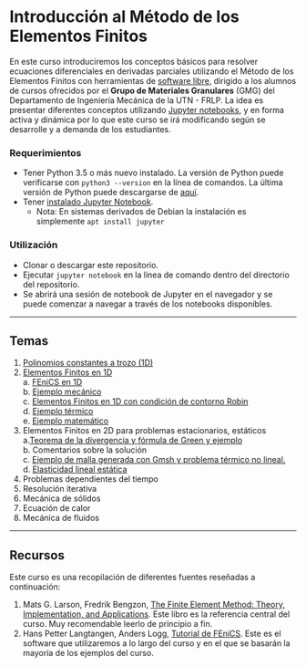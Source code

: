# Introducción al Método de los Elementos Finitos

En este curso introduciremos los conceptos básicos para resolver ecuaciones diferenciales en derivadas parciales utilizando el Método de los Elementos Finitos con herramientas de [software libre](https://es.wikipedia.org/wiki/Software_libre), dirigido a los alumnos de cursos ofrecidos por el **Grupo de Materiales Granulares** (GMG) del Departamento de Ingeniería Mecánica de la UTN - FRLP.
La idea es presentar diferentes conceptos utilizando [Jupyter notebooks](https://Jupyter.org/), y en forma activa y dinámica por lo que este curso se irá modificando según se desarrolle y a demanda de los estudiantes.

### Requerimientos

- Tener Python 3.5 o más nuevo instalado. La versión de Python puede verificarse con `python3 --version` en la línea de comandos. La última versión de Python puede descargarse de [aquí](https://www.python.org/downloads/).
- Tener [instalado Jupyter Notebook](https://jupyter.readthedocs.io/en/latest/install.html).
    - Nota: En sistemas derivados de Debian la instalación es simplemente `apt install jupyter`


### Utilización
- Clonar o descargar este repositorio.
- Ejecutar `jupyter notebook` en la línea de comando dentro del directorio del repositorio.
- Se abrirá una sesión de notebook de Jupyter en el navegador y se puede comenzar a navegar a través de los notebooks disponibles.

---

## Temas
1. [Polinomios constantes a trozo (1D)](https://nbviewer.jupyter.org/github/rirastorza/Intro2FEM/blob/master/Polinomios_constantes_atrozo/polinomios.ipynb)
2. [Elementos Finitos en 1D](https://nbviewer.jupyter.org/github/rirastorza/Intro2FEM/blob/master/Elementos_finitos_en_1D/fem1D.ipynb)<br>
    a. [FEniCS en 1D](https://github.com/rirastorza/Intro2FEM/blob/master/Elementos_finitos_en_1D/fem1D_introFEniCS.ipynb)<br>
    b. [Ejemplo mecánico](https://github.com/rirastorza/Intro2FEM/blob/master/Elementos_finitos_en_1D/mecanica1D.ipynb)<br> 
    c. [Elementos Finitos en 1D con condición de contorno Robin](https://github.com/rirastorza/Intro2FEM/blob/master/Elementos_finitos_en_1D/fem1D_Robin.ipynb)<br>
    d. [Ejemplo térmico](https://github.com/rirastorza/Intro2FEM/blob/master/Elementos_finitos_en_1D/termico1D.ipynb)<br>
    e. [Ejemplo matemático](https://github.com/rirastorza/Intro2FEM/blob/master/Elementos_finitos_en_1D/matematico1D.ipynb)<br>
3. Elementos Finitos en 2D para problemas estacionarios, estáticos <br>
    a.[Teorema de la divergencia y fórmula de Green y ejemplo](https://github.com/rirastorza/Intro2FEM/blob/master/Elementos_finitos_en_2D/fem2D.ipynb)<br>
    b. Comentarios sobre la solución <br>
    c. [Ejemplo de malla generada con Gmsh y problema térmico no lineal.](https://github.com/rirastorza/Intro2FEM/blob/master/Elementos_finitos_en_2D/termico2D.ipynb)<br>
    d. [Elasticidad lineal estática](https://github.com/rirastorza/Intro2FEM/blob/master/Elementos_finitos_en_2D/ElasticidadLineal2D.ipynb)<br>
4. Problemas dependientes del tiempo
5. Resolución iterativa
6. Mecánica de sólidos
7. Ecuación de calor
8. Mecánica de fluidos


---

## Recursos
Este curso es una recopilación de diferentes fuentes reseñadas a continuación:

1. Mats G. Larson, Fredrik Bengzon, [The Finite Element Method: Theory, Implementation, and Applications](https://www.springer.com/gp/book/9783642332869). Este libro es la referencia central del curso. Muy recomendable leerlo de principio a fin.
2. Hans Petter Langtangen, Anders Logg, [Tutorial de FEniCS](https://fenicsproject.org/tutorial/). Este es el software que utilizaremos a lo largo del curso y en el que se basarán la mayoría de los ejemplos del curso. 
